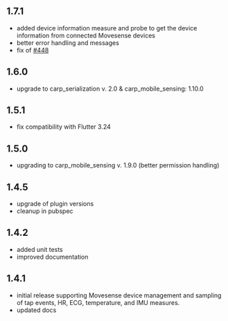 ## 1.7.1

* added device information measure and probe to get the device information from connected Movesense devices
* better error handling and messages
* fix of [#448](https://github.com/cph-cachet/carp.sensing-flutter/issues/448)

## 1.6.0

* upgrade to carp_serialization v. 2.0 & carp_mobile_sensing: 1.10.0

## 1.5.1

* fix compatibility with Flutter 3.24

## 1.5.0

* upgrading to carp_mobile_sensing v. 1.9.0 (better permission handling)

## 1.4.5

* upgrade of plugin versions
* cleanup in pubspec

## 1.4.2

* added unit tests
* improved documentation

## 1.4.1

* initial release supporting Movesense device management and sampling of tap events, HR, ECG, temperature, and IMU measures.
* updated docs
